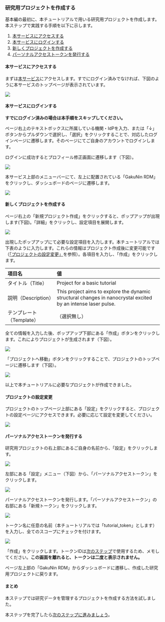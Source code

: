### 研究用プロジェクトを作成する

基本編の最初に、本チュートリアルで用いる研究用プロジェクトを作成します。本ステップで実践する手順を以下に示します。

1. [本サービスにアクセスする](#本サービスにアクセスする)
1. [本サービスにログインする](#本サービスにログインする)
1. [新しくプロジェクトを作成する](#新しくプロジェクトを作成する)
1. [パーソナルアクセストークンを発行する](#パーソナルアクセストークンを発行する)

#### 本サービスにアクセスする

まずは[本サービス](https://rdm.nii.ac.jp/)にアクセスします。すでにログイン済みでなければ、下図のように本サービスのトップページが表示されています。

![](./images/create_project_grdm_service_toppage.png)

#### 本サービスにログインする

**すでにログイン済みの場合は本手順をスキップしてください。**

ページ右上のテキストボックスに所属している機関・IdPを入力、または「↓」ボタンからプルダウンで選択し、「選択」をクリックすることで、対応したログインページに遷移します。そのページにてご自身のアカウントでログインします。

ログインに成功するとプロフィール修正画面に遷移します（下図）。

![](./images/create_project_grdm_after_login.png)

本サービス上部のメニューバーにて、左上に配置されている「GakuNin RDM」をクリックし、ダッシュボードのページに遷移します。

![](./images/create_project_grdm_dashboard.png)

#### 新しくプロジェクトを作成する

ページ右上の「新規プロジェクト作成」をクリックすると、ポップアップが出現します(下図)。「詳細」をクリックし、設定項目を展開します。

![](./images/create_project_grdm_pop_up_new_project.png)

出現したポップアップにて必要な設定項目を入力します。本チュートリアルでは下表のように入力します。これらの情報はプロジェクト作成後に変更可能です（[「プロジェクトの設定変更」](#プロジェクトの設定変更)を参照）。各項目を入力し、「作成」をクリックします。

|項目名|値|
|:---|:---|
|タイトル（Title）|Project for a basic tutorial|
|説明（Description）|This project aims to explore the dynamic structural changes in nanocrystal excited by an intense laser pulse.|
|テンプレート（Template）|（選択無し）|

全ての情報を入力した後、ポップアップ下部にある「作成」ボタンをクリックします。これによりプロジェクトが生成されます（下図）。

![](./images/create_project_grdm_created_new_project.png)

「プロジェクトへ移動」ボタンをクリックすることで、プロジェクトのトップページに遷移します（下図）。

![](./images/create_project_grdm_project_toppage.png)

以上で本チュートリアルに必要なプロジェクトが作成できました。

#### プロジェクトの設定変更

プロジェクトのトップページ上部にある「設定」をクリックすると、プロジェクトの設定ページにアクセスできます。必要に応じて設定を変更してください。

![](./images/create_project_grdm_project_setting.png)

#### パーソナルアクセストークンを発行する

研究用プロジェクトの右上部にあるご自身の名前から、「設定」をクリックします。

![](./images/create_research_env_prepare01.png)

左部にある「設定」メニュー（下図）から、「パーソナルアクセストークン」をクリックします。

![](./images/create_research_env_prepare02.png)

パーソナルアクセストークンを発行します。「パーソナルアクセストークン」の右部にある「新規トークン」をクリックします。

![](./images/create_research_env_prepare03.png)

トークン名に任意の名前（本チュートリアルでは「tutorial_token」とします）を入力し、全てのスコープにチェックを付けます。

![](./images/create_research_env_prepare04.png)

「作成」をクリックします。トークンIDは[次のステップ](./create_dmp.md)で使用するため、メモしてください。**この画面を離れると、トークンは二度と表示されません。**

ページ左上部の「GakuNin RDM」からダッシュボードに遷移し、作成した研究用プロジェクトに戻ります。

#### まとめ

本ステップでは研究データを管理するプロジェクトを作成する方法を試しました。

本ステップを完了したら[次のステップに進みましょう](./create_dmp.md)。
